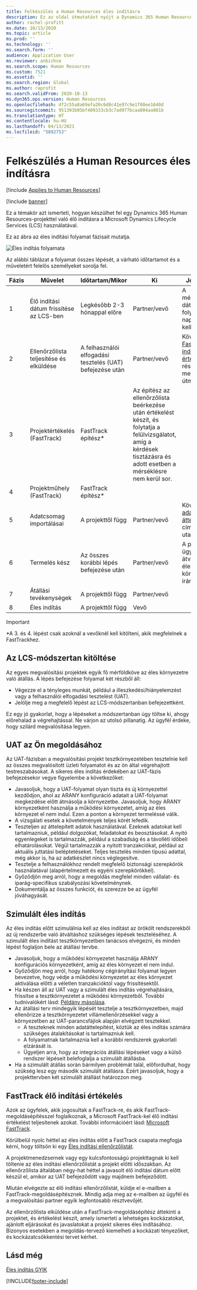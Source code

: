 ```yaml
---
title: Felkészülés a Human Resources éles indításra
description: Ez az oldal útmutatást nyújt a Dynamics 365 Human Resources rendszer éles indítására való felkészüléshez.
author: rachel-profitt
ms.date: 10/13/2020
ms.topic: article
ms.prod: ''
ms.technology: ''
ms.search.form: ''
audience: Application User
ms.reviewer: anbichse
ms.search.scope: Human Resources
ms.custom: 7521
ms.assetid: ''
ms.search.region: Global
ms.author: raprofit
ms.search.validFrom: 2020-10-13
ms.dyn365.ops.version: Human Resources
ms.openlocfilehash: df2c55a8a69efa20c6d8c41e97c9e1f80ee1640d
ms.sourcegitcommit: 951393b05bf409333cb3c7ad977bcaa804aa801b
ms.translationtype: HT
ms.contentlocale: hu-HU
ms.lasthandoff: 04/13/2021
ms.locfileid: "5892753"
---
```

# <a name="prepare-for-human-resources-go-live"></a>Felkészülés a Human Resources éles indításra

[!include [Applies to Human Resources](../includes/applies-to-hr.md)]

[!include [banner](../includes/banner.md)]

Ez a témakör azt ismerteti, hogyan készülhet fel egy Dynamics 365 Human Resources-projekttel való élő indításra a Microsoft Dynamics Lifecycle Services (LCS) használatával. 

Ez az ábra az éles indítási folyamat fázisait mutatja. 

![Éles indítás folyamata](./media/hr-admin-go-live-prepare-process.png)

Az alábbi táblázat a folyamat összes lépését, a várható időtartamot és a műveletért felelős személyeket sorolja fel.

| Fázis | Művelet | Időtartam/Mikor | Ki | Jegyzetek |
| --- | --- | --- | --- |--- |
| 1 | Élő indítási dátum frissítése az LCS-ben | Legkésőbb 2-3 hónappal előre | Partner/vevő | A mérföldkövek dátumát folyamatosan naprakészen kell tartani. |
| 2 | Ellenőrzőlista teljesítése és elküldése | A felhasználói elfogadási tesztelés (UAT) befejezése után | Partner/vevő | Kövesse a [FastTrack élő indítási értékelés](hr-admin-go-live-prepare.md#fasttrack-go-live-assessment) részben megadott útmutatást. |
| 3 | Projektértékelés (FastTrack) | FastTrack építész* | Az építész az ellenőrzőlista beérkezése után értékelést készít, és folytatja a felülvizsgálatot, amíg a kérdések tisztázásra és adott esetben a mérséklésre nem kerül sor. |
| 4 | Projektműhely (FastTrack) | FastTrack építész* | |
| 5 | Adatcsomag importálásai | A projekttől függ | Partner/vevő | Kövesse az [adatkezelés áttekintése](../fin-ops-core/dev-itpro/data-entities/data-entities-data-packages.md) című témakör utasításait.|
| 6 | Termelés kész | Az összes korábbi lépés befejezése után | Partner/vevő | A partner/ügyfél átveheti az éles környezet irányítását.|
| 7 | Átállási tevékenységek | A projekttől függ | Partner/vevő | |
| 8 | Éles indítás | A projekttől függ | Vevő | |

> [!IMPORTANT]
> *A 3. és 4. lépést csak azoknál a vevőknél kell kitölteni, akik megfelelnek a FastTrackhez.

## <a name="completing-the-lcs-methodology"></a>Az LCS-módszertan kitöltése

Az egyes megvalósítási projektek egyik fő mérföldköve az éles környezetre való átállás. A lépés befejezése folyamat két részből áll: 

- Végezze el a tényleges munkát, például a illeszkedési/hiányelemzést vagy a felhasználói elfogadási tesztelést (UAT). 
- Jelölje meg a megfelelő lépést az LCS-módszertanban befejezettként. 

Ez egy jó gyakorlat, hogy a lépéseket a módszertanban úgy töltse ki, ahogy előrehalad a végrehajtással. Ne várjon az utolsó pillanatig. Az ügyfél érdeke, hogy szilárd megvalósítása legyen. 

## <a name="uat-for-your-solution"></a>UAT az Ön megoldásához

Az UAT-fázisban a megvalósítási projekt tesztkörnyezetében tesztelnie kell az összes megvalósított üzleti folyamatot és az ön által végrehajtott testreszabásokat. A sikeres éles indítás érdekében az UAT-fázis befejezésekor vegye figyelembe a következőket: 

- Javasoljuk, hogy a UAT-folyamat olyan tiszta és új környezettel kezdődjon, ahol az ARANY konfiguráció adatait a UAT-folyamat megkezdése előtt átmásolja a környezetbe. Javasoljuk, hogy ARANY környezetként használja a működési környezetet, amíg az éles környezet el nem indul. Ezen a ponton a környezet termeléssé válik.
- A vizsgálati esetek a követelmények teljes körét lefedik. 
- Teszteljen az áttelepített adatok használatával. Ezeknek adatokat kell tartalmazniuk, például dolgozókat, feladatokat és beosztásokat. A nyitó egyenlegeket is tartalmazzák, például a szabadság és a távolléti időbeli elhatárolásokat. Végül tartalmazzák a nyitott tranzakciókat, például az aktuális juttatási beléptetéseket. Teljes tesztelés minden típusú adattal, még akkor is, ha az adatkészlet nincs véglegesítve. 
- Tesztelje a felhasználókhoz rendelt megfelelő biztonsági szerepkörök használatával (alapértelmezett és egyéni szerepkörökkel). 
- Győződjön meg arról, hogy a megoldás megfelel minden vállalat- és iparág-specifikus szabályozási követelménynek. 
- Dokumentálja az összes funkciót, és szerezze be az ügyfél jóváhagyását. 

## <a name="mock-go-live"></a>Szimulált éles indítás

Az éles indítás előtt szimulálnia kell az éles indítást az örökölt rendszerekből az új rendszerbe való átváltáshoz szükséges lépések teszteléséhez. A szimulált éles indítást tesztkörnyezetben tanácsos elvégezni, és minden lépést foglaljon bele az átállási tervbe.

- Javasoljuk, hogy a működési környezetet használja ARANY konfigurációs környezetként, amíg az éles környezet el nem indul.
- Győződjön meg arról, hogy hatékony cégirányítási folyamat legyen bevezetve, hogy védje a működési környezetet az éles környezet aktiválása előtti a véletlen tranzakcióktól vagy frissítésektől.
- Ha készen áll az UAT vagy a szimulált éles indítás végrehajtására, frissítse a tesztkörnyezetet a működési környezetből. További tudnivalókért lásd: [Példány másolása](hr-admin-setup-copy-instance.md).
- Az átállási terv mindegyik lépését tesztelje a tesztkörnyezetben, majd ellenőrizze a tesztkörnyezetet villámellenőrzésekkel vagy a környezetben az UAT-parancsfájlok alapján elvégzett tesztekkel.
  - A teszteknek minden adatáttelepítést, köztük az éles indítás számára szükséges átalakításokat is tartalmazniuk kell.
  - A folyamatnak tartalmaznia kell a korábbi rendszerek gyakorlati elzárását is.
  - Ügyeljen arra, hogy az integrációs átállási lépéseket vagy a külső rendszer lépéseit belefoglalja a szimulált átállásba.
- Ha a szimulált átállás során bármilyen problémát talál, előfordulhat, hogy szükség lesz egy második szimulált átállásra. Ezért javasoljuk, hogy a projekttervben két szimulált átállást határozzon meg.

## <a name="fasttrack-go-live-assessment"></a>FastTrack élő indítási értékelés

Azok az ügyfelek, akik jogosultak a FastTrack-re, és akik FastTrack-megoldásépítésszel foglalkoznak, a Microsoft FastTrack-kel élő indítási értékelést teljesítenek azokat. További információért lásd: [Microsoft FastTrack](/dynamics365/fasttrack/). 

Körülbelül nyolc héttel az éles indítás előtt a FastTrack csapata megfogja kérni, hogy töltsön ki egy [Éles indítási ellenőrzőlistát](https://go.microsoft.com/fwlink/?linkid=2146013).

A projektmenedzsernek vagy egy kulcsfontosságú projekttagnak ki kell töltenie az éles indítási ellenőrzőlistát a projekt előtti időszakban. Az ellenőrzőlista általában négy-hat héttel a javasolt élő indítási dátum előtt készül el, amikor az UAT befejeződött vagy majdnem befejeződött. 

Miután elvégezte az élő indítási ellenőrzőlistát, küldje el e-mailben a FastTrack-megoldásépítésznek. Mindig adja meg az e-mailben az ügyfél és a megvalósítási partner egyik legfontosabb résztvevőjét. 

Az ellenőrzőlista elküldése után a FastTrack-megoldásépítész áttekinti a projektet, és értékelést készít, amely ismerteti a lehetséges kockázatokat, ajánlott eljárásokat és javaslatokat a projekt sikeres éles indításához. Bizonyos esetekben a megoldás-tervező kiemelheti a kockázati tényezőket, és kockázatcsökkentési tervet kérhet. 

## <a name="see-also"></a>Lásd még

[Éles indítás GYIK](hr-admin-go-live-faq.md)


[!INCLUDE[footer-include](../includes/footer-banner.md)]
